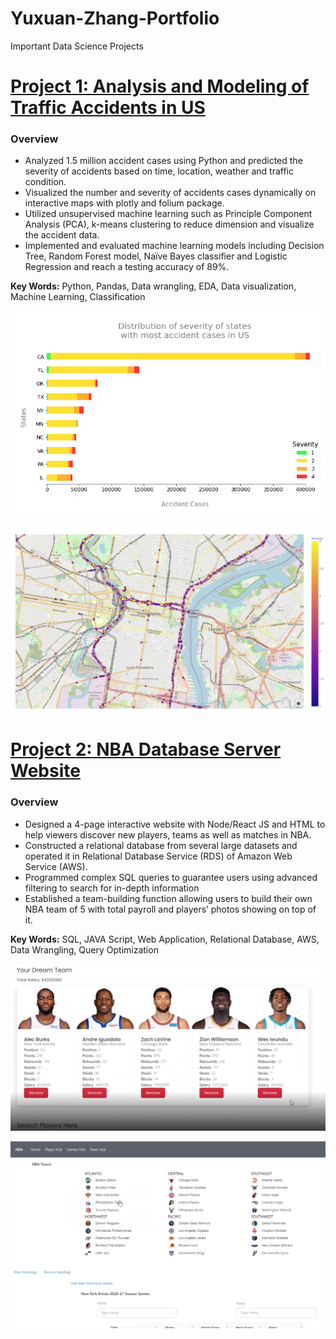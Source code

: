 # Yuxuan-Zhang-Portfolio
Important Data Science Projects

# [Project 1: Analysis and Modeling of Traffic Accidents in US](https://github.com/sundy1994/Project-US-accidents)

### Overview

* Analyzed 1.5 million accident cases using Python and predicted the severity of accidents based on time, location, weather and traffic condition.
* Visualized the number and severity of accidents cases dynamically on interactive maps with plotly and folium package.
* Utilized unsupervised machine learning such as Principle Component Analysis (PCA), k-means clustering to reduce dimension and visualize the accident data.
* Implemented and evaluated machine learning models including Decision Tree, Random Forest model, Naïve Bayes classifier and Logistic Regression and reach a testing accuracy of 89%.

**Key Words:**  Python, Pandas, Data wrangling, EDA, Data visualization, Machine Learning, Classification


![](/images/states.png)

![](/images/map.png)

# [Project 2: NBA Database Server Website](https://github.com/sundy1994/Project-NBA-Server)

### Overview

* Designed a 4-page interactive website with Node/React JS and HTML to help viewers discover new players, teams as well as matches in NBA.
* Constructed a relational database from several large datasets and operated it in Relational Database Service (RDS) of Amazon Web Service (AWS).
* Programmed complex SQL queries to guarantee users using advanced filtering to search for in-depth information
* Established a team-building function allowing users to build their own NBA team of 5 with total payroll and players’ photos showing on top of it.

**Key Words:**  SQL, JAVA Script, Web Application, Relational Database, AWS, Data Wrangling, Query Optimization

![](/images/build.png)

![](/images/team.png)

